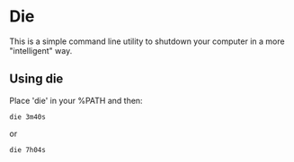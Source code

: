 Die
===

This is a simple command line utility to shutdown your computer in a more
"intelligent" way.

Using die
---------

Place 'die' in your %PATH and then:

    die 3m40s

or

    die 7h04s
